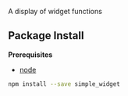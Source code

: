 A display of widget functions

Package Install
---------------

**Prerequisites**
- [node](http://nodejs.org/)

```bash
npm install --save simple_widget
```
